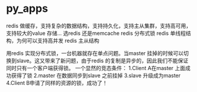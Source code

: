 # py_apps
redis 做缓存，支持复杂的数据结构，支持持久化，支持主从集群，支持高可用，支持较大的value 存储...
选redis 还是memcache
redis 分布式锁
redis 单线程结构，为何可以支持高并发
redis 主从结构

用redis 实现分布式锁，一台机器就存在单点问题。当master 挂掉的时候可以切换到slave。这又带来了新问题，由于redis 的复制是异步的，因此我们不能保证同时只有一个客户端获得锁。
一个显然的竞态条件：
  1.Client A在master 上面成功获得了锁
  2.master 在数据同步到slave 之前挂掉
  3.slave 升级成为master
  4.Client B申请了同样的资源的锁，成功了！




